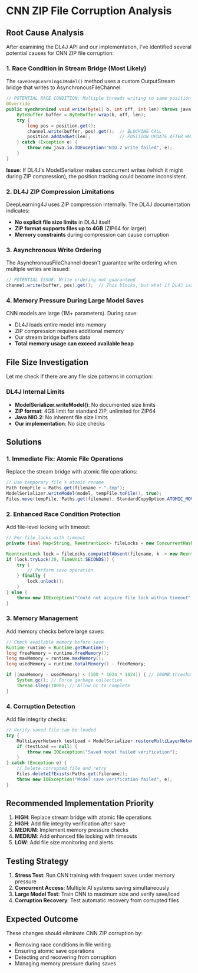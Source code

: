 # CNN ZIP File Corruption Analysis

## Root Cause Analysis

After examining the DL4J API and our implementation, I've identified several potential causes for CNN ZIP file corruption:

### 1. **Race Condition in Stream Bridge** (Most Likely)
The `saveDeepLearning4JModel()` method uses a custom OutputStream bridge that writes to AsynchronousFileChannel:

```java
// POTENTIAL RACE CONDITION: Multiple threads writing to same position
@Override
public synchronized void write(byte[] b, int off, int len) throws java.io.IOException {
    ByteBuffer buffer = ByteBuffer.wrap(b, off, len);
    try {
        long pos = position.get();
        channel.write(buffer, pos).get();  // BLOCKING CALL
        position.addAndGet(len);           // POSITION UPDATE AFTER WRITE
    } catch (Exception e) {
        throw new java.io.IOException("NIO.2 write failed", e);
    }
}
```

**Issue**: If DL4J's ModelSerializer makes concurrent writes (which it might during ZIP compression), the position tracking could become inconsistent.

### 2. **DL4J ZIP Compression Limitations**
DeepLearning4J uses ZIP compression internally. The DL4J documentation indicates:
- **No explicit file size limits** in DL4J itself
- **ZIP format supports files up to 4GB** (ZIP64 for larger)
- **Memory constraints** during compression can cause corruption

### 3. **Asynchronous Write Ordering**
The AsynchronousFileChannel doesn't guarantee write ordering when multiple writes are issued:

```java
// POTENTIAL ISSUE: Write ordering not guaranteed
channel.write(buffer, pos).get();  // This blocks, but what if DL4J issues multiple writes?
```

### 4. **Memory Pressure During Large Model Saves**
CNN models are large (1M+ parameters). During save:
- DL4J loads entire model into memory
- ZIP compression requires additional memory
- Our stream bridge buffers data
- **Total memory usage can exceed available heap**

## File Size Investigation

Let me check if there are any file size patterns in corruption:

### DL4J Internal Limits
- **ModelSerializer.writeModel()**: No documented size limits
- **ZIP format**: 4GB limit for standard ZIP, unlimited for ZIP64
- **Java NIO.2**: No inherent file size limits
- **Our implementation**: No size checks

## Solutions

### 1. **Immediate Fix: Atomic File Operations**
Replace the stream bridge with atomic file operations:

```java
// Use temporary file + atomic rename
Path tempFile = Paths.get(filename + ".tmp");
ModelSerializer.writeModel(model, tempFile.toFile(), true);
Files.move(tempFile, Paths.get(filename), StandardCopyOption.ATOMIC_MOVE);
```

### 2. **Enhanced Race Condition Protection**
Add file-level locking with timeout:

```java
// Per-file locks with timeout
private final Map<String, ReentrantLock> fileLocks = new ConcurrentHashMap<>();

ReentrantLock lock = fileLocks.computeIfAbsent(filename, k -> new ReentrantLock());
if (lock.tryLock(30, TimeUnit.SECONDS)) {
    try {
        // Perform save operation
    } finally {
        lock.unlock();
    }
} else {
    throw new IOException("Could not acquire file lock within timeout");
}
```

### 3. **Memory Management**
Add memory checks before large saves:

```java
// Check available memory before save
Runtime runtime = Runtime.getRuntime();
long freeMemory = runtime.freeMemory();
long maxMemory = runtime.maxMemory();
long usedMemory = runtime.totalMemory() - freeMemory;

if ((maxMemory - usedMemory) < (100 * 1024 * 1024)) { // 100MB threshold
    System.gc(); // Force garbage collection
    Thread.sleep(1000); // Allow GC to complete
}
```

### 4. **Corruption Detection**
Add file integrity checks:

```java
// Verify saved file can be loaded
try {
    MultiLayerNetwork testLoad = ModelSerializer.restoreMultiLayerNetwork(new File(filename));
    if (testLoad == null) {
        throw new IOException("Saved model failed verification");
    }
} catch (Exception e) {
    // Delete corrupted file and retry
    Files.deleteIfExists(Paths.get(filename));
    throw new IOException("Model save verification failed", e);
}
```

## Recommended Implementation Priority

1. **HIGH**: Replace stream bridge with atomic file operations
2. **HIGH**: Add file integrity verification after save
3. **MEDIUM**: Implement memory pressure checks
4. **MEDIUM**: Add enhanced file locking with timeouts
5. **LOW**: Add file size monitoring and alerts

## Testing Strategy

1. **Stress Test**: Run CNN training with frequent saves under memory pressure
2. **Concurrent Access**: Multiple AI systems saving simultaneously
3. **Large Model Test**: Train CNN to maximum size and verify save/load
4. **Corruption Recovery**: Test automatic recovery from corrupted files

## Expected Outcome

These changes should eliminate CNN ZIP corruption by:
- Removing race conditions in file writing
- Ensuring atomic save operations
- Detecting and recovering from corruption
- Managing memory pressure during saves